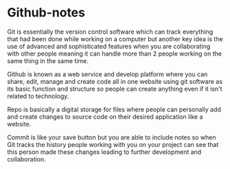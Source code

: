 # Github-notes


Git is essentially the version control software which can track everything that had been done while working on a computer but another key idea is the use of advanced and sophisticated features when you are collaborating with other people meaning it can handle more than 2 people working on the same thing in the same time.


Github is known as a web service and develop platform where you can share, edit, manage and create code all in one website using git software as its basic function and structure so people can create anything even if it isn't related to technology.


Repo is basically a digital storage for files where people can personally add and create changes to source code on their desired application like a website.


Commit is like your save button but you are able to include notes so when Git tracks the history people working with you on your project can see that this person made these changes leading to further development and collaboration.
